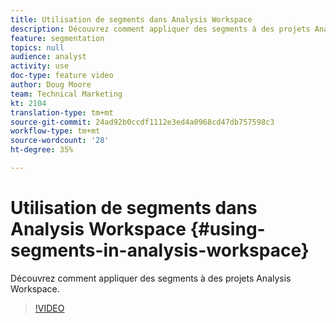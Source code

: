 ```yaml
---
title: Utilisation de segments dans Analysis Workspace
description: Découvrez comment appliquer des segments à des projets Analysis Workspace.
feature: segmentation
topics: null
audience: analyst
activity: use
doc-type: feature video
author: Doug Moore
team: Technical Marketing
kt: 2104
translation-type: tm+mt
source-git-commit: 24ad92b0ccdf1112e3ed4a0968cd47db757598c3
workflow-type: tm+mt
source-wordcount: '28'
ht-degree: 35%

---
```



# Utilisation de segments dans Analysis Workspace {#using-segments-in-analysis-workspace}

Découvrez comment appliquer des segments à des projets Analysis Workspace.

>[!VIDEO](https://video.tv.adobe.com/v/23977/?quality=12)